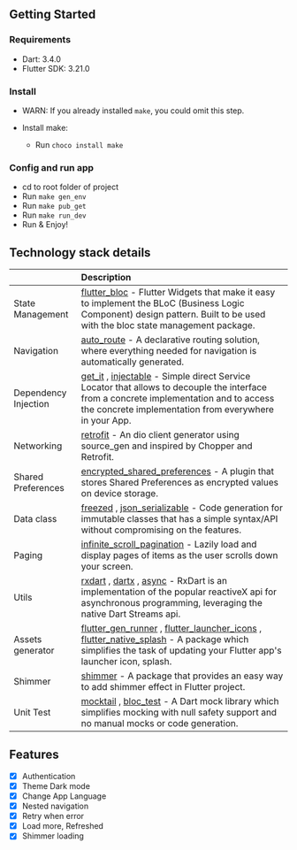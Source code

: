 ## Getting Started

### Requirements

- Dart: 3.4.0
- Flutter SDK: 3.21.0

### Install

- WARN: If you already installed `make`, you could omit this step.

- Install make:
    - Run `choco install make`
  
### Config and run app

- cd to root folder of project
- Run `make gen_env`
- Run `make pub_get`
- Run `make run_dev`
- Run & Enjoy!

## Technology stack details

|     | Description |
|:----|:----|
| State Management | [flutter_bloc](https://pub.dev/packages/flutter_bloc) - Flutter Widgets that make it easy to implement the BLoC (Business Logic Component) design pattern. Built to be used with the bloc state management package. |
| Navigation | [auto_route](https://pub.dev/packages/auto_route) - A declarative routing solution, where everything needed for navigation is automatically generated. |
| Dependency Injection | [get_it](https://pub.dev/packages/get_it) , [injectable](https://pub.dev/packages/injectable) - Simple direct Service Locator that allows to decouple the interface from a concrete implementation and to access the concrete implementation from everywhere in your App. |
| Networking | [retrofit](https://pub.dev/packages/retrofit) - An dio client generator using source_gen and inspired by Chopper and Retrofit. |
| Shared Preferences | [encrypted_shared_preferences](https://pub.dev/packages/encrypted_shared_preferences) - A plugin that stores Shared Preferences as encrypted values on device storage. |
| Data class | [freezed](https://pub.dev/packages/freezed) , [json_serializable](https://pub.dev/packages/json_serializable) - Code generation for immutable classes that has a simple syntax/API without compromising on the features. |
| Paging | [infinite_scroll_pagination](https://pub.dev/packages/infinite_scroll_pagination) - Lazily load and display pages of items as the user scrolls down your screen. |
| Utils | [rxdart](https://pub.dev/packages/rxdart) , [dartx](https://pub.dev/packages/dartx) , [async](https://pub.dev/packages/async) - RxDart is an implementation of the popular reactiveX api for asynchronous programming, leveraging the native Dart Streams api. |
| Assets generator | [flutter_gen_runner](https://pub.dev/packages/flutter_gen_runner) , [flutter_launcher_icons](https://pub.dev/packages/flutter_launcher_icons) , [flutter_native_splash](https://pub.dev/packages/flutter_native_splash) - A package which simplifies the task of updating your Flutter app's launcher icon, splash. |
| Shimmer | [shimmer](https://pub.dev/packages/shimmer) - A package that provides an easy way to add shimmer effect in Flutter project. |
| Unit Test | [mocktail](https://pub.dev/packages/mocktail) , [bloc_test](https://pub.dev/packages/bloc_test) - A Dart mock library which simplifies mocking with null safety support and no manual mocks or code generation. |

## Features

- [x] Authentication
- [x] Theme Dark mode
- [x] Change App Language
- [x] Nested navigation
- [x] Retry when error
- [x] Load more, Refreshed
- [x] Shimmer loading
